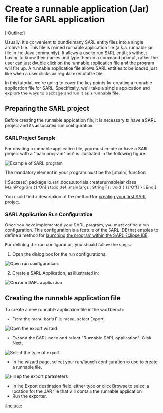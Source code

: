 # Create a runnable application (Jar) file for SARL application

[:Outline:]

Usually, it's convenient to bundle many SARL entity files into a single archive file. This file is named runnable application file (a.k.a. runnable jar file in the Java community).
It allows a use to run SARL entities without having to know their names and type them in a command prompt, rather the user can just double click on the runnable application file and the program will fire up.
A runnable application file allows SARL entities to be loaded just like when a user clicks an regular executable file.

In this tutorial, we're going to cover the key points for creating a runnable application file for SARL.
Specifically, we'll take a simple application and explore the ways to package and run it as a runnable file.


## Preparing the SARL project

Before creating the runnable application file, it is necessary to have a SARL project and its associated run configuration.

### SARL Project Sample

For creating a runnable application file, you must create or have a SARL project with a "main program" as it is illustrated in the following figure.

![Example of SARL program](export_program_example.png)

The mandatory element in your program must be the [:main:] function:

[:Success:]
	package io.sarl.docs.tutorials.createrunnablejar
	class MainProgram {
	[:On]
		static def [:main](main)(args : String[]) : void {
		}
	[:Off]
	}
[:End:]

You could find a description of the method for [creating your first SARL project](../../getstarted/CreateFirstProject.md).


### SARL Application Run Configuration

Once you have implemented your SARL program, you must define a run configuration.
This configuration is a feature of the SARL IDE that enables to define a method for
[launching the program within the SARL Eclipse IDE](../../getstarted/RunSARLAgentEclipse.md).

For defining the run configuration, you should follow the steps:

1. Open the dialog box for the run configurations.

![Open run configurations](./export_menu_runs.png)

2. Create a SARL Application, as illustrated in:

![Create a SARL application](./export_runs_config.png)


## Creating the runnable application file

To create a new runnable application file in the workbench:

* From the menu bar's File menu, select Export.

![Open the export wizard](./export_menu_file_export.png)

* Expand the SARL node and select "Runnable SARL application". Click Next.

![Select the type of export](./export_wizard_type.png)

* In the wizard page, select your run/launch configuration to use to create a runnable file.

![Fill up the export parameters](./export_configuration.png)

* In the Export destination field, either type or click Browse to select a location for the JAR file that will contain the runnable application
* Run the exporter.


[:Include:](../../includes/legal.inc)
